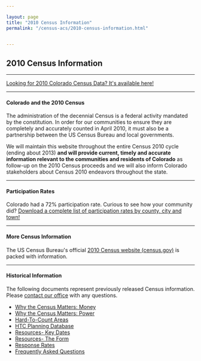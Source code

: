 ```yaml
---

layout: page
title: "2010 Census Information"
permalink: "/census-acs/2010-census-information.html"

    
---
```

## 2010 Census Information
- - -
[Looking for 2010 Colorado Census Data? It's available here!](/census-acs/2010-census-data.html)
- - -
#### Colorado and the 2010 Census
The administration of the decennial Census is a federal activity mandated by the constitution. In order for our communities to ensure they are completely and accurately counted in April 2010, it must also be a partnership between the US Census Bureau and local governments.

We will maintain this website throughout the entire Census 2010 cycle (ending about 2013) **and will provide current, timely and accurate information relevant to the communities and residents of Colorado** as follow-up on the 2010 Census proceeds and we will also inform Colorado stakeholders about Census 2010 endeavors throughout the state.
- - -
#### Participation Rates
Colorado had a 72% participation rate. Curious to see how your community did? [Download a complete list of participation rates by county, city and town!](https://drive.google.com/file/d/0B0m67XbcqVYRY05QTEF5LV9hRmM/view?usp=sharing)
- - -
#### More Census Information
The US Census Bureau's official [2010 Census website (census.gov)](http://www.census.gov/2010census/) is packed with information.
- - -
#### Historical Information
The following documents represent previously released Census information. Please [contact our office](dola.helpdesk@state.co.us) with any questions.

- [Why the Census Matters: Money](https://drive.google.com/file/d/0B0m67XbcqVYRLVlFU0s3a0hoSEE/view?usp=sharing)
- [Why the Census Matters: Power](https://drive.google.com/file/d/0B0m67XbcqVYRMnk4UjVMWm16SG8/view?usp=sharing)
- [Hard-To-Count Areas](https://drive.google.com/file/d/0B0m67XbcqVYRQUE1QUdKa1QtSVk/view?usp=sharing)
- [HTC Planning Database](https://drive.google.com/file/d/0B0m67XbcqVYRX3kyXzQweDhLbms/view?usp=sharing)
- [Resources- Key Dates](https://drive.google.com/file/d/0B0m67XbcqVYReldCSUI5LV9RR1k/view?usp=sharing)
- [Resources- The Form](https://drive.google.com/file/d/0B0m67XbcqVYRMkNGcmYzWGhHU0k/view?usp=sharing)
- [Response Rates](https://drive.google.com/file/d/0B0m67XbcqVYRejMwWnNyUjNmclk/view?usp=sharing)
- [Frequently Asked Questions](https://drive.google.com/file/d/0B0m67XbcqVYRaU5YQVVGTHhtTDQ/view?usp=sharing)